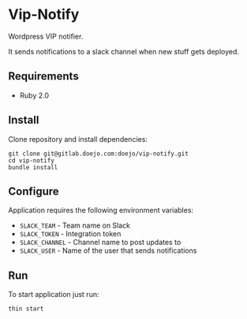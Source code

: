 # Vip-Notify

Wordpress VIP notifier.

It sends notifications to a slack channel when new stuff gets deployed.

## Requirements

- Ruby 2.0

## Install

Clone repository and install dependencies:

```
git clone git@gitlab.doejo.com:doejo/vip-notify.git
cd vip-notify
bundle install
```

## Configure

Application requires the following environment variables:

- `SLACK_TEAM` - Team name on Slack
- `SLACK_TOKEN` - Integration token
- `SLACK_CHANNEL` - Channel name to post updates to
- `SLACK_USER` - Name of the user that sends notifications

## Run

To start application just run:

```
thin start
```